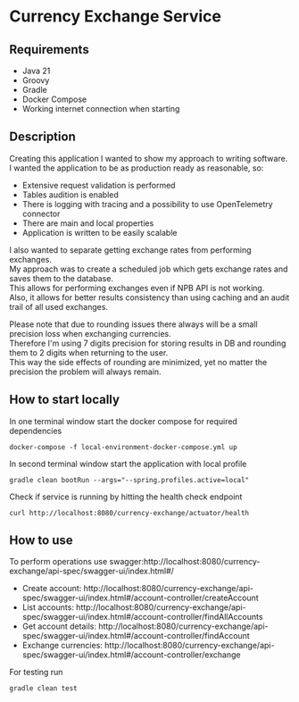 # Currency Exchange Service

## Requirements
- Java 21
- Groovy
- Gradle
- Docker Compose
- Working internet connection when starting

## Description
Creating this application I wanted to show my approach to writing software.</br>
I wanted the application to be as production ready as reasonable, so:</br>
- Extensive request validation is performed
- Tables audition is enabled
- There is logging with tracing and a possibility to use OpenTelemetry connector
- There are main and local properties
- Application is written to be easily scalable

I also wanted to separate getting exchange rates from performing exchanges.</br>
My approach was to create a scheduled job which gets exchange rates and saves them to the database.</br>
This allows for performing exchanges even if NPB API is not working.</br> 
Also, it allows for better results consistency than using caching and an audit trail of all used exchanges.</br>

Please note that due to rounding issues there always will be a small precision loss when exchanging currencies.</br>
Therefore I'm using 7 digits precision for storing results in DB and rounding them to 2 digits when returning to the user.</br>
This way the side effects of rounding are minimized, yet no matter the precision the problem will always remain.</br>


## How to start locally
In one terminal window start the docker compose for required dependencies
```
docker-compose -f local-environment-docker-compose.yml up
```

In second terminal window start the application with local profile
```
gradle clean bootRun --args="--spring.profiles.active=local"
```

Check if service is running by hitting the health check endpoint
```
curl http://localhost:8080/currency-exchange/actuator/health
```

## How to use
To perform operations use swagger:http://localhost:8080/currency-exchange/api-spec/swagger-ui/index.html#/
- Create account: http://localhost:8080/currency-exchange/api-spec/swagger-ui/index.html#/account-controller/createAccount
- List accounts: http://localhost:8080/currency-exchange/api-spec/swagger-ui/index.html#/account-controller/findAllAccounts
- Get account details: http://localhost:8080/currency-exchange/api-spec/swagger-ui/index.html#/account-controller/findAccount
- Exchange currencies: http://localhost:8080/currency-exchange/api-spec/swagger-ui/index.html#/account-controller/exchange

For testing run
```
gradle clean test
```

